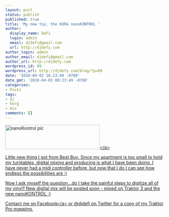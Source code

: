 ```yaml
---
layout: post
status: publish
published: true
title: 'My new toy, the KORG nanoKONTROL '
author:
  display_name: DeFi
  login: admin
  email: djdefi@gmail.com
  url: http://djdefy.com
author_login: admin
author_email: djdefi@gmail.com
author_url: http://djdefy.com
wordpress_id: 89
wordpress_url: http://djdefy.com/blog/?p=89
date: '2010-04-02 16:23:49 -0700'
date_gmt: '2010-04-03 00:23:49 -0700'
categories:
- Posts
tags:
- dj
- korg
- mix
comments: []
---
```

<p><a href="http:&#47;&#47;djdefy.com&#47;blog&#47;wp-content&#47;uploads&#47;2010&#47;04&#47;KorgNanoKontrol1.jpg"><img class="alignnone size-medium wp-image-88" title="KorgNanoKontrol" src="http:&#47;&#47;djdefy.com&#47;blog&#47;wp-content&#47;uploads&#47;2010&#47;04&#47;KorgNanoKontrol1-300x77.jpg" alt="nanoKontrol pic" width="300" height="77" &#47;><&#47;a></p>
<p>Little new thing I got from Best Buy.  Since my apartment is too small to hold my turntables, digital mixing and producing is what I have been doing.  I have never had a midi controller before, but now that I do I can see how endless the possibilities are :)</p>
<p>Now I ask myself the question...do I take the painful steps to digitize all of my vinyl? New digital mix will be posted soon - mixed on Traktor 3 and the new nanoKONTROL :)</p>
<p>Contact me on <a href="https:&#47;&#47;www.facebook.com&#47;DeFi.DeeJay">Facebook<&#47;a> or @djdefi on Twitter for a copy of my Traktor Pro mapping.</p>
